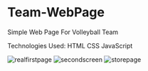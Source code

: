 # Team-WebPage
Simple Web Page For Volleyball Team

Technologies Used:
HTML
CSS
JavaScript

![realfirstpage](https://user-images.githubusercontent.com/61562488/127172024-0e9dd6ca-d72d-417a-922b-2e66aaf63f52.png)
![secondscreen](https://user-images.githubusercontent.com/61562488/127172147-47839fe9-8f8d-4a8e-83ad-6a848da3f623.png)
![storepage](https://user-images.githubusercontent.com/61562488/127172163-1410f58d-271e-4a4a-8650-534dbc202929.png)
